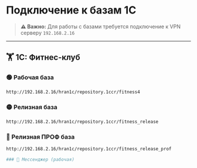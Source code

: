 # Подключение к базам 1С

> **⚠️ Важно:** Для работы с базами требуется подключение к VPN серверу `192.168.2.16`

---

## 🏋️ 1С: Фитнес-клуб

### 🟢 Рабочая база
```bash
http://192.168.2.16/hran1c/repository.1ccr/fitness4
```
### 🟡 Релизная база
```bash
http://192.168.2.16/hran1c/repository.1ccr/fitness_release
```
### 🔵 Релизная ПРОФ база
```bash
http://192.168.2.16/hran1c/repository.1ccr/fitness_release_prof

### 💬 Мессенджер (рабочая)
```